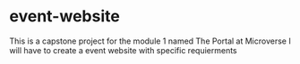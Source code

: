 # event-website
This is a capstone project for the module 1 named The Portal at Microverse I will have to create a event website with specific requierments
